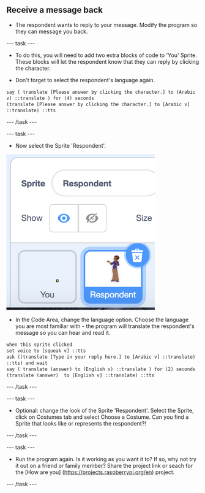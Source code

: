 
## Receive a message back
+ The respondent wants to reply to your message. Modify the program so they can message you back.

--- task ---

+ To do this, you will need to add two extra blocks of code to 'You' Sprite. These blocks will let the respondent know that they can reply by clicking the character. 

+ Don't forget to select the respondent's language again.

```blocks3
say ( translate [Please answer by clicking the character.] to (Arabic v) ::translate ) for (4) seconds
(translate [Please answer by clicking the character.] to [Arabic v] ::translate) ::tts
```

--- /task ---

--- task ---

+ Now select the Sprite 'Respondent'.

!['From' program](images/choose-sprite-Respondent.png)

+ In the Code Area, change the language option. Choose the language you are most familiar with - the program will translate the respondent's message so you can hear and read it.

```blocks3
when this sprite clicked
set voice to [squeak v] ::tts
ask ((translate [Type in your reply here.] to [Arabic v] ::translate) ::tts) and wait
say ( translate (answer) to (English v) ::translate ) for (2) seconds
(translate (answer)  to [English v] ::translate) ::tts
```
--- /task ---

--- task ---

+ Optional: change the look of the Sprite 'Respondent'. Select the Sprite, click on Costumes tab and select Choose a Costume. Can you find a Sprite that looks like or represents the respondent?!

--- /task ---

--- task ---

+ Run the program again. Is it working as you want it to? If so, why not try it out on a friend or family member? Share the project  link or seach for the [How are you] (https://projects.raspberrypi.org/en) project.

--- /task ---
